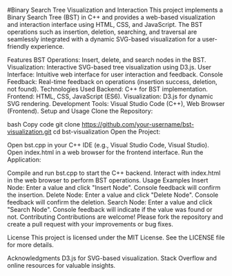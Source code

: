 #Binary Search Tree Visualization and Interaction
This project implements a Binary Search Tree (BST) in C++ and provides a web-based visualization and interaction interface using HTML, CSS, and JavaScript. The BST operations such as insertion, deletion, searching, and traversal are seamlessly integrated with a dynamic SVG-based visualization for a user-friendly experience.


Features
BST Operations: Insert, delete, and search nodes in the BST.
Visualization: Interactive SVG-based tree visualization using D3.js.
User Interface: Intuitive web interface for user interaction and feedback.
Console Feedback: Real-time feedback on operations (insertion success, deletion, not found).
Technologies Used
Backend: C++ for BST implementation.
Frontend: HTML, CSS, JavaScript (ES6).
Visualization: D3.js for dynamic SVG rendering.
Development Tools: Visual Studio Code (C++), Web Browser (Frontend).
Setup and Usage
Clone the Repository:

bash
Copy code
git clone https://github.com/your-username/bst-visualization.git
cd bst-visualization
Open the Project:

Open bst.cpp in your C++ IDE (e.g., Visual Studio Code, Visual Studio).
Open index.html in a web browser for the frontend interface.
Run the Application:

Compile and run bst.cpp to start the C++ backend.
Interact with index.html in the web browser to perform BST operations.
Usage Examples
Insert Node:
Enter a value and click "Insert Node". Console feedback will confirm the insertion.
Delete Node:
Enter a value and click "Delete Node". Console feedback will confirm the deletion.
Search Node:
Enter a value and click "Search Node". Console feedback will indicate if the value was found or not.
Contributing
Contributions are welcome! Please fork the repository and create a pull request with your improvements or bug fixes.

License
This project is licensed under the MIT License. See the LICENSE file for more details.

Acknowledgments
D3.js for SVG-based visualization.
Stack Overflow and online resources for valuable insights.
